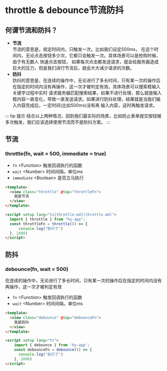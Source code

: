 # throttle & debounce节流防抖


## 何谓节流和防抖？
- **节流**<br/>
  节流的意思是，规定时间内，只触发一次。比如我们设定500ms，
  在这个时间内，无论点击按钮多少次，它都只会触发一次。具体场景可以是抢购时候，由于有无数人 快速点击按钮，
  如果每次点击都发送请求，就会给服务器造成巨大的压力，但是我们进行节流后，就会大大减少请求的次数。
- **防抖**<br/>
  防抖的意思是，在连续的操作中，无论进行了多长时间，只有某一次的操作后在指定的时间内没有再操作，这一次才被判定有效。具体场景可以搜索框输入关键字过程中实时 请求服务器匹配搜索结果，如果不进行处理，那么就是输入框内容一直变化，导致一直发送请求。如果进行防抖处理，结果就是当我们输入内容完成后，一定时间(比如500ms)没有再 输入内容，这时再触发请求。


::: tip 提示
结合以上两种情况，回到我们最实际的场景，比如防止表单提交按钮被多次触发，我们应该选择使用节流而不是防抖方案。
:::

## 节流
### throttle(fn, wait = 500, immediate = true)
- `fn` \<Function> 触发回调执行的函数
- `wait` \<Number> 时间间隔，单位ms
- `immediate` \<Boolean> 是否立马执行

```html
<template>
  <view class="throttle" @tap="throttleFn">
    我是节流
  </view>
</template>

<script setup lang="ts[throttle.md](throttle.md)">
  import { throttle } from "hy-app";
  const throttleFn = throttle(() => {
      console.log("执行了")
  }, 2000)
</script>
```

## 防抖
### debounce(fn, wait = 500)
在连续的操作中，无论进行了多长时间，只有某一次的操作后在指定的时间内没有再操作，这一次才被判定有效
- `fn` \<Function> 触发回调执行的函数
- `wait` \<Number> 时间间隔，单位ms
```html
<template>
  <view class="debounce" @tap="debounceFn">
    我是防抖
  </view>
</template>

<script setup lang="ts">
	import { debounce } from 'hy-app';
    const debounceFn = debounce(() => {
      console.log("执行了")
    }, 2000)
</script>
```